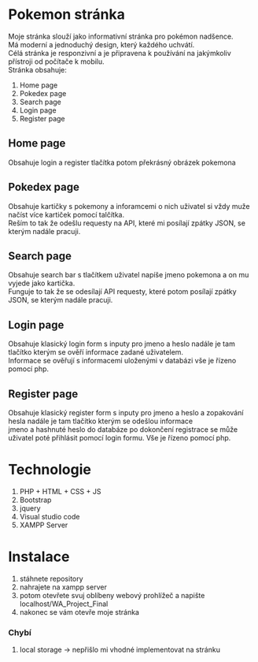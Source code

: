 # Pokemon stránka

Moje stránka slouží jako informativní stránka pro pokémon nadšence.<br/>
Má moderní a jednoduchý design, který každého uchvátí.<br/>
Célá stránka je responzivní a je připravena k používání na jakýmkoliv přístroji od počítače k mobilu.<br/>
Stránka obsahuje: 
1. Home page
2. Pokedex page
3. Search page
4. Login page
5. Register page

## Home page
Obsahuje login a register tlačítka potom překrásný obrázek pokemona 

## Pokedex page
Obsahuje kartičky s pokemony a inforamcemi o nich uživatel si vždy muže načíst více kartiček pomocí talčítka.<br/>
Reším to tak že odešlu requesty na API, které mi posílají zpátky JSON, se kterým nadále pracuji.

## Search page
Obsahuje search bar s tlačítkem uživatel napíše jmeno pokemona a on mu vyjede jako kartička.<br/>
Funguje to tak že se odesílají API requesty, které potom posílají zpátky JSON, se kterým nadále pracuji.

## Login page
Obsahuje klasický login form s inputy pro jmeno a heslo nadále je tam tlačítko kterým se ověří informace zadané uživatelem.<br/>
Informace se ověřují s informacemi uloženými v databázi vše je řízeno pomocí php.

## Register page
Obsahuje klasický register form s inputy pro jmeno a heslo a zopakování hesla nadále je tam tlačítko kterým se odešlou informace<br/> 
jmeno a hashnuté heslo do databáze po dokončení registrace se může uživatel poté přihlásit pomocí login formu. Vše je řízeno pomocí php.

# Technologie
1. PHP + HTML + CSS + JS 
2. Bootstrap
3. jquery
4. Visual studio code
5. XAMPP Server

# Instalace
1. stáhnete repository
2. nahrajete na xampp server
3. potom otevřete svuj oblíbeny webový prohlížeč a napište localhost/WA_Project_Final
4. nakonec se vám otevře moje stránka

### Chybí
1. local storage -> nepřišlo mi vhodné implementovat na stránku